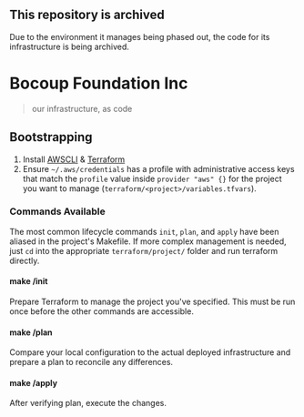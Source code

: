 ## This repository is archived
Due to the environment it manages being phased out, the code for its infrastructure is being archived.

# Bocoup Foundation Inc
> our infrastructure, as code

## Bootstrapping
1. Install [AWSCLI] & [Terraform]
2. Ensure `~/.aws/credentials` has a profile with administrative access keys
   that match the `profile` value inside `provider "aws" {}` for the project
   you want to manage (`terraform/<project>/variables.tfvars`).

### Commands Available
The most common lifecycle commands `init`, `plan`, and `apply` have been aliased
in the project's Makefile. If more complex management is needed, just `cd` into
the appropriate `terraform/project/` folder and run terraform directly.

#### make <project>/init
Prepare Terraform to manage the project you've specified. This must be run once
before the other commands are accessible.

#### make <project>/plan
Compare your local configuration to the actual deployed infrastructure and
prepare a plan to reconcile any differences.

#### make <project>/apply
After verifying plan, execute the changes.

[AWSCLI]: http://docs.aws.amazon.com/cli/latest/userguide/installing.html
[Terraform]: https://www.terraform.io/downloads.html
